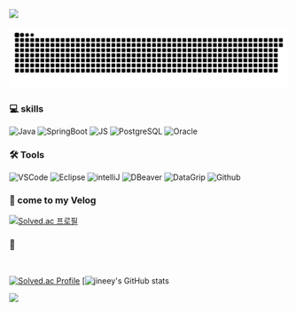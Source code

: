 <img src="https://capsule-render.vercel.app/api?type=waving&color=B3D96C&height=150&section=header&text=jineey's%20Github✨&fontSize=25&fontColor=ffffff&fontAlignY=30" />

![snake gif](https://github.com/jineey030/jineey030/blob/output/github-contribution-grid-snake.svg)

### 💻 skills
![Java](https://img.shields.io/badge/Java-007396.svg?&style=for-the-badge&logo=Java&logoColor=white)
![SpringBoot](https://img.shields.io/badge/SpringBoot-6DB33F?style=flat&logo=springboot&logoColor=white)
![JS](https://img.shields.io/badge/javascript-F7DF1E?style=flat&logo=javascript&logoColor=white)
![PostgreSQL](https://img.shields.io/badge/postgresql-007396?style=flat&logo=postgresql&logoColor=white)
![Oracle](https://img.shields.io/badge/Oracle-F80000.svg?&style=for-the-badge&logo=Oracle&logoColor=white)

### 🛠️ Tools
![VSCode](https://img.shields.io/badge/VisualStudioCode-007ACC?style=flat&logo=VisualStudioCode&logoColor=white)
![Eclipse](https://img.shields.io/badge/eclipseide-2C2255?style=flat&logo=eclipseide&logoColor=white)
![intelliJ](https://img.shields.io/badge/intellijidea-000000?style=flat&logo=intellijidea&logoColor=white)
![DBeaver](https://img.shields.io/badge/dbeaver-382923?style=flat&logo=dbeaver&logoColor=white)
![DataGrip](https://img.shields.io/badge/datagrip-000000?style=flat&logo=datagrip&logoColor=white)
![Github](https://img.shields.io/badge/github-181717?style=flat&logo=github&logoColor=white)

### 🏡 come to my Velog
[![Solved.ac 프로필](http://mazassumnida.wtf/api/mini/generate_badge?boj=jineey0_0)](https://solved.ac/jineey0_0)

### 🌱
<br>

[![Solved.ac Profile](http://mazassumnida.wtf/api/v2/generate_badge?boj=jineey0_0)](https://solved.ac/jineey0_0/)
[![jineey's GitHub stats](https://github-readme-stats.vercel.app/api?username=jineey030&show_icons=true&theme=shadow_green)

<img src="https://capsule-render.vercel.app/api?type=waving&color=B3D96C&height=150&section=footer" />

